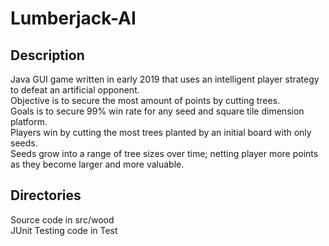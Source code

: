 # Lumberjack-AI
## Description
Java GUI game written in early 2019 that uses an intelligent player strategy to defeat an artificial opponent. \
Objective is to secure the most amount of points by cutting trees.  \
Goals is to secure 99% win rate for any seed and square tile dimension platform. \
Players win by cutting the most trees planted by an initial board with only seeds. \
Seeds grow into a range of tree sizes over time; netting player more points as they become larger and more valuable. 
## Directories
Source code in src/wood \
JUnit Testing code in Test
